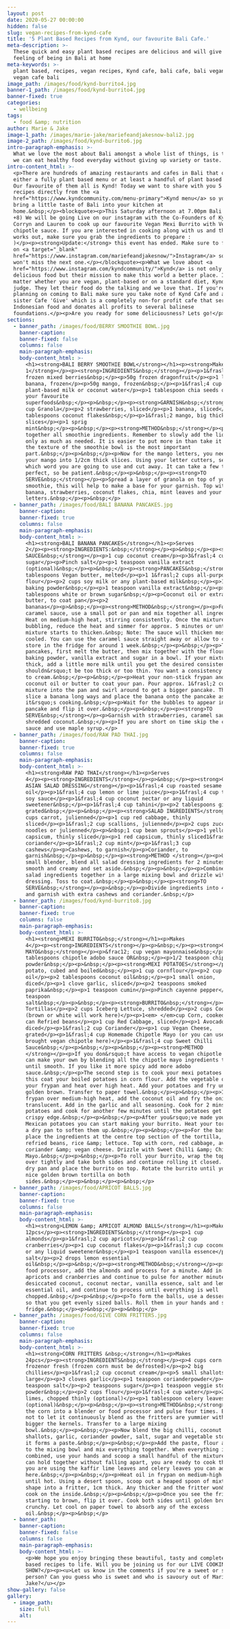 ```yaml
---
layout: post
date: 2020-05-27 00:00:00
hidden: false
slug: vegan-recipes-from-kynd-cafe
title: '5 Plant Based Recipes from Kynd, our favourite Bali Cafe.'
meta-description: >-
  These quick and easy plant based recipes are delicious and will give you the
  feeling of being in Bali at home
meta-keywords: >-
  plant based, recipes, vegan recipes, Kynd cafe, bali cafe, bali vegan cafe,
  vegan cafe bali
image_path: /images/food/kynd-burrito4.jpg
banner-1_path: /images/food/kynd-burrito4.jpg
banner-fixed: true
categories:
  - wellbeing
tags:
  - food &amp; nutrition
author: Marie & Jake
image-1_path: /images/marie-jake/mariefeandjakesnow-bali2.jpg
image-2_path: /images/food/kynd-burrito6.jpg
intro-paragraph-emphasis: >-
  What we love the most about Bali amongst a whole list of things, is the fact
  we can eat healthy food everyday without giving up variety or taste.
intro-content_html: >-
  <p>There are hundreds of amazing restaurants and cafes in Bali that offer
  either a fully plant based menu or at least a handful of plant based options.
  Our favourite of them all is Kynd! Today we want to share with you 5 easy
  recipes directly from the <a
  href="https://www.kyndcommunity.com/menu-primary">Kynd menu</a> so you can
  bring a little taste of Bali into your kitchen at
  home.&nbsp;</p><blockquote><p>This Saturday afternoon at 7.00pm Bali time (GMT
  +8) We will be going Live on our instagram with the Co-Founders of Kynd,
  Corryn and Lauren to cook up our favourite Vegan Mexi Burrito with Vegan
  chipotle sauce. If you are interested in cooking along with us and the timing
  works out, make sure you grab the ingredients to prepare :
  )</p><p><strong>Update:</strong> this event has ended. Make sure to follow us
  on <a target="_blank"
  href="https://www.instagram.com/mariefeandjakesnow/">Instagram</a> so you
  won't miss the next one.</p></blockquote><p>What we love about <a
  href="https://www.instagram.com/kyndcommunity/">Kynd</a> is not only their
  delicious food but their mission to make this world a better place. It doesn't
  matter whether you are vegan, plant-based or on a standard diet, Kynd does not
  judge. They let their food do the talking and we love that. If you're ever
  planning on coming to Bali make sure you take note of Kynd Cafe and also their
  sister Cafe 'Give' which is a completely non-for profit cafe that serves local
  Indonesian food and donates all profits to several balinese
  foundations.</p><p>Are you ready for some deliciousness? Lets go!</p>
sections:
  - banner_path: /images/food/BERRY SMOOTHIE BOWL.jpg
    banner-caption:
    banner-fixed: false
    columns: false
    main-paragraph-emphasis:
    body-content_html: >-
      <h1><strong>BALI BERRY SMOOTHIE BOWL</strong></h1><p><strong>Makes
      1</strong></p><p><strong>INGREDIENTS&nbsp;</strong></p><p>1&frasl;2 cup
      frozen mixed berries&nbsp;</p><p>50g frozen dragonfruit</p><p>1 large
      banana, frozen</p><p>50g mango, frozen&nbsp;</p><p>1&frasl;4 cup
      plant-based milk or coconut water</p><p>1 tablespoon chia seeds or any of
      your favourite
      superfoods&nbsp;</p><p>&nbsp;</p><p><strong>GARNISH&nbsp;</strong></p><p>1&frasl;2
      cup Granola</p><p>2 strawberries, sliced</p><p>1 banana, sliced</p><p>1
      tablespoons coconut flakes&nbsp;</p><p>1&frasl;2 mango, big thick
      slices</p><p>1 sprig
      mint&nbsp;</p><p>&nbsp;</p><p><strong>METHOD&nbsp;</strong></p><p>Blend
      together all smoothie ingredients. Remember to slowly add the liquid and
      only as much as needed. It is easier to put more in than take it out, and
      the texture of the smoothie bowl is the most important
      part.&nbsp;</p><p>&nbsp;</p><p>Now for the mango letters, you need to cut
      your mango into 1/2cm thick slices. Using your letter cutters, select
      which word you are going to use and cut away. It can take a few times to
      perfect, so be patient.&nbsp;</p><p>&nbsp;</p><p><strong>TO
      SERVE&nbsp;</strong></p><p>Spread a layer of granola on top of your
      smoothie, this will help to make a base for your garnish. Top with sliced
      banana, strawberries, coconut flakes, chia, mint leaves and your mango
      letters.&nbsp;</p><p>&nbsp;</p>
  - banner_path: /images/food/BALI BANANA PANCAKES.jpg
    banner-caption:
    banner-fixed: true
    columns: false
    main-paragraph-emphasis:
    body-content_html: >-
      <h1><strong>BALI BANANA PANCAKES</strong></h1><p>Serves
      2</p><p><strong>INGREDIENTS:&nbsp;</strong></p><p>&nbsp;</p><p><strong>CARAMEL
      SAUCE&nbsp;</strong></p><p>1 cup coconut cream</p><p>3&frasl;4 cup brown
      sugar</p><p>Pinch salt</p><p>1 teaspoon vanilla extract
      (optional)&nbsp;</p><p>&nbsp;</p><p><strong>PANCAKES&nbsp;</strong></p><p>2
      tablespoons Vegan butter, melted</p><p>1 1&frasl;2 cups all-purpose
      flour</p><p>2 cups soy milk or any plant-based milk&nbsp;</p><p>1 teaspoon
      baking powder&nbsp;</p><p>1 teaspoon vanilla extract&nbsp;</p><p>2.5
      tablespoons white or brown sugar&nbsp;</p><p>Coconut oil or extra Vegan
      butter, to coat pan</p><p>2
      bananas</p><p>&nbsp;</p><p><strong>METHOD&nbsp;</strong></p><p>For the
      caramel sauce, use a small pot or pan and mix together all ingredients.
      Heat on medium-high heat, stirring consistently. Once the mixture is
      bubbling, reduce the heat and simmer for approx. 5 minutes or until the
      mixture starts to thicken.&nbsp; Note: The sauce will thicken most when
      cooled. You can use the caramel sauce straight away or allow to cool and
      store in the fridge for around 1 week.&nbsp;</p><p>&nbsp;</p><p>To make
      pancakes, first melt the butter, then mix together with the flour, milk,
      baking powder, vanilla extract and sugar in a bowl. If your mixture is too
      thick, add a little more milk until you get the desired consistency. It
      shouldn&rsquo;t be too thick or too thin. You want a consistency similar
      to cream.&nbsp;</p><p>&nbsp;</p><p>Heat your non-stick frypan and use
      coconut oil or butter to coat your pan. Pour approx. 1&frasl;2 cup of the
      mixture into the pan and swirl around to get a bigger pancake. Thinly
      slice a banana long ways and place the banana onto the pancake as
      it&rsquo;s cooking.&nbsp;</p><p>Wait for the bubbles to appear in the
      pancake and flip it over.&nbsp;</p><p>&nbsp;</p><p><strong>TO
      SERVE&nbsp;</strong></p><p>Garnish with strawberries, caramel sauce and
      shredded coconut.&nbsp;</p><p>If you are short on time skip the caramel
      sauce and use maple syrup.</p>
  - banner_path: /images/food/RAW PAD THAI.jpg
    banner-caption:
    banner-fixed: true
    columns: false
    main-paragraph-emphasis:
    body-content_html: >-
      <h1><strong>RAW PAD THAI</strong></h1><p>Serves
      4</p><p><strong>INGREDIENTS</strong></p><p>&nbsp;</p><p><strong>CREAMY
      ASIAN SALAD DRESSING</strong></p><p>1&frasl;4 cup roasted sesame
      oil</p><p>1&frasl;4 cup lemon or lime juice</p><p>1&frasl;4 cup tamari or
      soy sauce</p><p>1&frasl;4 cup coconut nectar or any liquid
      sweetener&nbsp;</p><p>1&frasl;4 cup tahini</p><p>2 tablespoons ginger,
      grated&nbsp;</p><p>&nbsp;</p><p><strong>SALAD INGREDIENTS</strong></p><p>2
      cups carrot, julienned</p><p>1 cup red cabbage, thinly
      sliced</p><p>1&frasl;2 cup scallions, julienned</p><p>2 cups zucchini,
      noodles or julienned</p><p>&nbsp;1 cup bean sprouts</p><p>1 yellow
      capsicum, thinly sliced</p><p>1 red capsicum, thinly sliced1&frasl;2 cup
      coriander</p><p>1&frasl;2 cup mint</p><p>1&frasl;3 cup
      cashews</p><p>Cashews, to garnish</p><p>Coriander, to
      garnish&nbsp;</p><p>&nbsp;</p><p><strong>METHOD </strong></p><p>Using a
      small blender, blend all salad dressing ingredients for 2 minutes until
      smooth and creamy and set aside.&nbsp;</p><p>&nbsp;</p><p>Combine all
      salad ingredients together in a large mixing bowl and drizzle with the
      dressing. Toss to coat.&nbsp;</p><p>&nbsp;</p><p><strong>TO
      SERVE&nbsp;</strong></p><p>&nbsp;</p><p>Divide ingredients into 4 bowls
      and garnish with extra cashews and coriander.&nbsp;</p>
  - banner_path: /images/food/kynd-burrito8.jpg
    banner-caption:
    banner-fixed: true
    columns: false
    main-paragraph-emphasis:
    body-content_html: >-
      <h1><strong>MEXI BURRITO&nbsp;</strong></h1><p>Makes
      4</p><p><strong>INGREDIENTS</strong></p><p>&nbsp;</p><p><strong>CHIPOTLE
      MAYO&nbsp;</strong></p><p>&frac12; cup vegan mayonnaise&nbsp;</p><p>2
      tablespoons chipotle adobo sauce OR&nbsp;</p><p>1/2 teaspoon chipotle
      powder&nbsp;</p><p>&nbsp;</p><p><strong>MEXI POTATOES</strong></p><p>400g
      potato, cubed and boiled&nbsp;</p><p>1 cup cornflour</p><p>2 cup frying
      oil</p><p>2 tablespoons coconut oil&nbsp;</p><p>1 small onion,
      diced</p><p>1 clove garlic, sliced</p><p>2 teaspoons smoked
      paprika&nbsp;</p><p>1 teaspoon cumin</p><p>Pinch cayenne pepper</p><p>1
      teaspoon
      salt&nbsp;</p><p>&nbsp;</p><p><strong>BURRITO&nbsp;</strong></p><p>4
      Tortillas</p><p>2 cups Iceberg Lettuce, shredded</p><p>2 cups Cooked Rice
      (brown or white will work here)</p><p>1<em> </em>cup Corn, cooked</p><p>1
      can Refried beans</p><p>1 cup Red Cabbage, sliced</p><p>1 Avocado,
      diced</p><p>1&frasl;2 cup Coriander</p><p>1 cup Vegan Cheese,
      grated</p><p>1&frasl;4 cup Homemade Chipotle Mayo (or you can use a store
      brought vegan chipotle here)</p><p>1&frasl;4 cup Sweet Chilli
      Sauce&nbsp;</p><p>&nbsp;</p><p>&nbsp;</p><p><strong>METHOD
      </strong></p><p>If you don&rsquo;t have access to vegan chipotle mayo, you
      can make your own by blending all the chipotle mayo ingredients together
      until smooth. If you like it more spicy add more adobo
      sauce.&nbsp;</p><p>The second step is to cook your mexi potatoes to do
      this coat your boiled potatoes in corn flour. Add the vegetable oil to
      your frypan and heat over high heat. Add your potatoes and fry until
      golden brown. Transfer to paper towel.&nbsp;</p><p>&nbsp;</p><p>In another
      frypan over medium-high heat, add the coconut oil and fry the onions until
      translucent. Add in the garlic and all seasoning. Cook for 2 mins. Add the
      potatoes and cook for another few minutes until the potatoes get a nice
      crispy edge.&nbsp;</p><p>&nbsp;</p><p>After you&rsquo;ve made your crispy
      Mexican potatoes you can start making your burrito. Heat your tortillas on
      a dry pan to soften them up.&nbsp;</p><p>&nbsp;</p><p>For the base layer,
      place the ingredients at the centre top section of the tortilla, add your
      refried beans, rice &amp; lettuce. Top with corn, red cabbage, avocado,
      coriander &amp; vegan cheese. Drizzle with Sweet Chilli &amp; Chipotle
      Mayo.&nbsp;</p><p>&nbsp;</p><p>To roll your burrito, wrap the top edge
      over tightly and take both sides and continue rolling it closed. Heat your
      dry pan and place the burrito on top. Rotate the burrito until you get a
      nice golden brown tortilla on both
      sides.&nbsp;</p><p>&nbsp;</p><p>&nbsp;</p>
  - banner_path: /images/food/APRICOT BALLS.jpg
    banner-caption:
    banner-fixed: true
    columns: false
    main-paragraph-emphasis:
    body-content_html: >-
      <h1><strong>LEMON &amp; APRICOT ALMOND BALLS</strong></h1><p>Makes
      12pcs</p><p><strong>INGREDIENTS&nbsp;</strong></p><p>1 cup
      almonds</p><p>1&frasl;2 cup apricots</p><p>1&frasl;2 cup
      cranberries</p><p>1 cup coconut flakes</p><p>1&frasl;3 cup coconut nectar
      or any liquid sweetener&nbsp;</p><p>1 teaspoon vanilla essence</p><p>Pinch
      salt</p><p>2 drops lemon essential
      oil&nbsp;</p><p>&nbsp;</p><p><strong>METHOD&nbsp;</strong></p><p>Using a
      food processor, add the almonds and process for a minute. Add in the
      apricots and cranberries and continue to pulse for another minute. Add the
      desiccated coconut, coconut nectar, vanilla essence, salt and lemon
      essential oil, and continue to process until everything is well
      chopped.&nbsp;</p><p>&nbsp;</p><p>To form the balls, use a dessert spoon
      so that you get evenly sized balls. Roll them in your hands and set in the
      fridge.&nbsp;</p><p>&nbsp;</p><p>&nbsp;</p>
  - banner_path: /images/food/GIVE CORN FRITTERS.jpg
    banner-caption:
    banner-fixed: true
    columns: false
    main-paragraph-emphasis:
    body-content_html: >-
      <h1><strong>CORN FRITTERS &nbsp;</strong></h1><p>Makes
      24pcs</p><p><strong>INGREDIENTS&nbsp;</strong></p><p>4 cups corn kernels,
      frozenor fresh (frozen corn must be defrosted)</p><p>2 big
      chillies</p><p>1&frasl;2 cup coconut cream</p><p>5 small shallots or 1
      large</p><p>3 cloves garlic</p><p>1 teaspoon corianderpowder</p><p>1
      teaspoon salt</p><p>2 teaspoons sugar</p><p>1 teaspoon veggie stock
      powder&nbsp;</p><p>2 cups flour</p><p>1&frasl;4 cup water</p><p>2 kaffir
      limes, chopped thinly (optional)</p><p>1 tablespoon celery leaves, chopped
      (optional)&nbsp;</p><p>&nbsp;</p><p><strong>METHOD&nbsp;</strong></p><p>Place
      the corn into a blender or food processor and pulse four times. Be sure
      not to let it continuously blend as the fritters are yummier with the
      bigger the kernels. Transfer to a large mixing
      bowl.&nbsp;</p><p>&nbsp;</p><p>Now blend the big chilli, coconut cream,
      shallots, garlic, coriander powder, salt, sugar and vegetable stock until
      it forms a paste.&nbsp;</p><p>&nbsp;</p><p>Add the paste, flour and water
      to the mixing bowl and mix everything together. When everything is well
      combined, use your hands and scoop a small handful of the mixture. If it
      can hold together without falling apart, you are ready to cook them. If
      you are using the kaffir lime leaves and celery leaves you can add them
      here.&nbsp;</p><p>&nbsp;</p><p>Heat oil in frypan on medium-high heat
      until hot. Using a desert spoon, scoop out a heaped spoon of mixture and
      shape into a fritter, 1cm thick. Any thicker and the fritter won&rsquo;t
      cook on the inside.&nbsp;</p><p>&nbsp;</p><p>Once you see the fritter
      starting to brown, flip it over. Cook both sides until golden brown and
      crunchy. Let cool on paper towel to absorb any of the excess
      oil.&nbsp;</p><p>&nbsp;</p>
  - banner_path:
    banner-caption:
    banner-fixed: false
    columns: false
    main-paragraph-emphasis:
    body-content_html: >-
      <p>We hope you enjoy bringing these beautiful, tasty and completely plant
      based recipes to life. Will you be joining us for our LIVE COOKING
      SHOW?</p><p><u>Let us know in the comments if you're a sweet or savoury
      person? Can you guess who is sweet and who is savoury out of Marie and
      Jake?</u></p>
show-gallery: false
gallery:
  - image_path:
    size: full
    alt:
---
```

